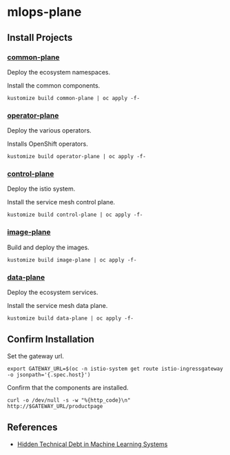 # mlops-plane

## Install Projects

### [common-plane](./common-plane)
Deploy the ecosystem namespaces.

Install the common components.
```console 
kustomize build common-plane | oc apply -f-
```

### [operator-plane](./data-plane)
Deploy the various operators.

Installs OpenShift operators.
```console 
kustomize build operator-plane | oc apply -f-
```

### [control-plane](./control-plane)
Deploy the istio system.

Install the service mesh control plane.
```console 
kustomize build control-plane | oc apply -f-
```

### [image-plane](./image-plane)
Build and deploy the images.

```console 
kustomize build image-plane | oc apply -f-
```

### [data-plane](./data-plane) 
Deploy the ecosystem services.

Install the service mesh data plane.
```console 
kustomize build data-plane | oc apply -f-
```

## Confirm Installation
Set the gateway url.
```console
export GATEWAY_URL=$(oc -n istio-system get route istio-ingressgateway -o jsonpath='{.spec.host}')
```

Confirm that the components are installed.
```console
curl -o /dev/null -s -w "%{http_code}\n" http://$GATEWAY_URL/productpage
```

## References

* [Hidden Technical Debt in Machine Learning Systems](https://papers.nips.cc/paper/2015/file/86df7dcfd896fcaf2674f757a2463eba-Paper.pdf)